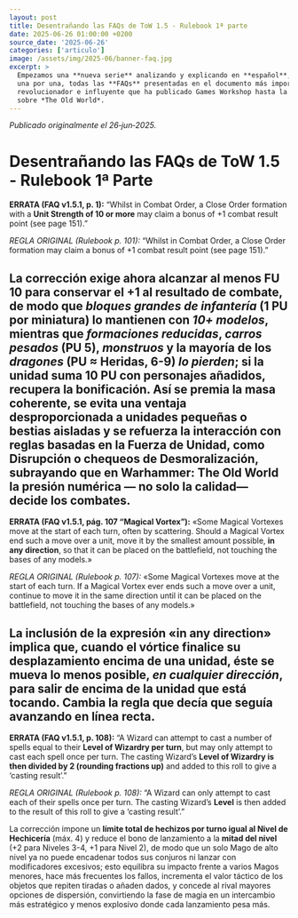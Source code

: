 ```yaml
---
layout: post
title: Desentrañando las FAQs de ToW 1.5 - Rulebook 1ª parte
date: 2025-06-26 01:00:00 +0200
source_date: '2025-06-26'
categories: ['articulo']
image: /assets/img/2025-06/banner-faq.jpg
excerpt: >
  Empezamos una **nueva serie** analizando y explicando en **español**,
  una por una, todas las **FAQs** presentadas en el documento más importante,
  revolucionador e influyente que ha publicado Games Workshop hasta la fecha
  sobre *The Old World*.
---
```

*Publicado originalmente el 26‑jun‑2025.*

# Desentrañando las FAQs de ToW 1.5 - Rulebook 1ª Parte

**ERRATA (FAQ v1.5.1, p. 1):** “Whilst in Combat Order, a Close Order formation with a **Unit Strength of 10 or more** may claim a bonus of +1 combat result point (see page 151).”

*REGLA ORIGINAL (Rulebook p. 101):* “Whilst in Combat Order, a Close Order formation may claim a bonus of +1 combat result point (see page 151).”

La corrección exige ahora alcanzar **al menos FU 10** para conservar el +1 al resultado de combate, de modo que *bloques grandes de infantería* (1 PU por miniatura) lo mantienen con *10+ modelos*, mientras que *formaciones reducidas*, *carros pesados* (PU 5), *monstruos* y la mayoría de los *dragones* (PU ≈ Heridas, 6-9) *lo pierden*; si la unidad suma 10 PU con personajes añadidos, recupera la bonificación. Así se premia la masa coherente, se evita una ventaja desproporcionada a unidades pequeñas o bestias aisladas y se refuerza la interacción con reglas basadas en la **Fuerza de Unidad**, como Disrupción o chequeos de Desmoralización, subrayando que en Warhammer: The Old World la presión numérica — no solo la calidad— decide los combates.
---
**ERRATA (FAQ v1.5.1, pág. 107 “Magical Vortex”):** «Some Magical Vortexes move at the start of each turn, often by scattering. Should a Magical Vortex end such a move over a unit, move it by the smallest amount possible, **in any direction**, so that it can be placed on the battlefield, not touching the bases of any models.»  

*REGLA ORIGINAL (Rulebook p. 107):* «Some Magical Vortexes move at the start of each turn. If a Magical Vortex ever ends such a move over a unit, continue to move it in the same direction until it can be placed on the battlefield, not touching the bases of any models.»

La inclusión de la expresión **«in any direction»** implica que, cuando el vórtice finalice su desplazamiento encima de una unidad, éste se mueva lo menos posible, *en cualquier dirección*, para salir de encima de la unidad que está tocando. Cambia la regla que decía que seguía avanzando en línea recta. 
---
**ERRATA (FAQ v1.5.1, p. 108):** “A Wizard can attempt to cast a number of spells equal to their **Level of Wizardry per turn**, but may only attempt to cast each spell once per turn. The casting Wizard’s **Level of Wizardry is then divided by 2 (rounding fractions up)** and added to this roll to give a ‘casting result’.”  

*REGLA ORIGINAL (Rulebook p. 108):* “A Wizard can only attempt to cast each of their spells once per turn. The casting Wizard’s **Level** is then added to the result of this roll to give a ‘casting result’.”  

La corrección impone un **límite total de hechizos por turno igual al Nivel de Hechicería** (máx. 4) y reduce el bono de lanzamiento a la **mitad del nivel** (+2 para Niveles 3-4, +1 para Nivel 2), de modo que un solo Mago de alto nivel ya no puede encadenar todos sus conjuros ni lanzar con modificadores excesivos; esto equilibra su impacto frente a varios Magos menores, hace más frecuentes los fallos, incrementa el valor táctico de los objetos que repiten tiradas o añaden dados, y concede al rival mayores opciones de dispersión, convirtiendo la fase de magia en un intercambio más estratégico y menos explosivo donde cada lanzamiento pesa más.  
